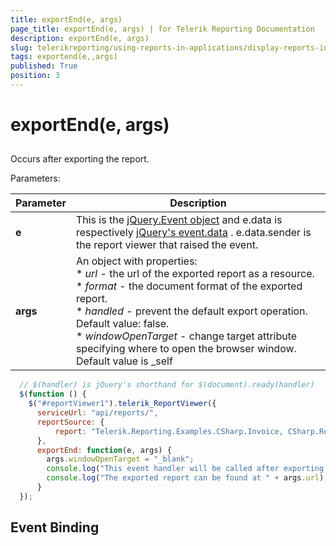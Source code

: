 ```yaml
---
title: exportEnd(e, args)
page_title: exportEnd(e, args) | for Telerik Reporting Documentation
description: exportEnd(e, args)
slug: telerikreporting/using-reports-in-applications/display-reports-in-applications/web-application/html5-report-viewer/api-reference/reportviewer/events/exportend(e,-args)
tags: exportend(e,,args)
published: True
position: 3
---
```


# exportEnd(e, args)



## 

Occurs after exporting the report.

Parameters:


| Parameter | Description |
| ------ | ------ |
| __e__ |This is the [jQuery.Event object](https://api.jquery.com/category/events/event-object/) and e.data is respectively [jQuery's event.data](https://api.jquery.com/event.data/) . e.data.sender is the report viewer that raised the event.|
| __args__ |An object with properties:<br/>*  *url* - the url of the exported report as a resource.<br/>*  *format* - the document format of the exported report.<br/>*  *handled* - prevent the default export operation. Default value: false.<br/>*  *windowOpenTarget* - change target attribute specifying where to open the browser window. Default value is _self|




	
````js
  // $(handler) is jQuery's shorthand for $(document).ready(handler)
  $(function () {
    $("#reportViewer1").telerik_ReportViewer({
      serviceUrl: "api/reports/",
      reportSource: {
          report: "Telerik.Reporting.Examples.CSharp.Invoice, CSharp.ReportLibrary"
      },
      exportEnd: function(e, args) {
        args.windowOpenTarget = "_blank";
        console.log("This event handler will be called after exporting the report.");
        console.log("The exported report can be found at " + args.url); 
      }
  });
````



## Event Binding
